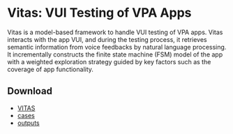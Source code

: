 # Vitas: VUI Testing of VPA Apps

Vitas is a model-based framework to handle VUI testing of VPA apps. Vitas interacts with the app VUI, and during the testing process, it retrieves semantic information from voice feedbacks by natural language processing. It incrementally constructs the finite state machine (FSM) model of the app with a weighted exploration strategy guided by key factors such as the coverage of app functionality.

## Download

* [VITAS](/tool/VITAS.zip)
* [cases](/cases/skill_dataset.zip)
* [outputs](/outputs/output.zip)